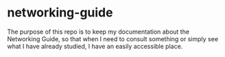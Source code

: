 # networking-guide
The purpose of this repo is to keep my documentation about the Networking Guide, so that when I need to consult something or simply see what I have already studied, I have an easily accessible place.
